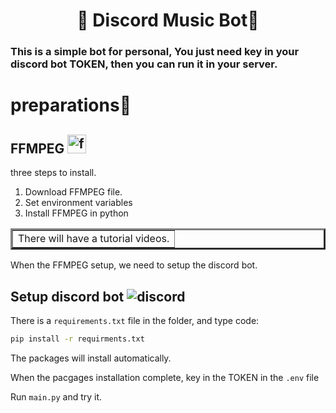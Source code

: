 <h1 align='center'>🎤 Discord Music Bot💽</h1>
<h3 align='left'> This is a simple bot for personal, You just need key in your discord bot TOKEN, then you can run it in your server.</h3>

<h1>preparations🔧</h1>

<h2>FFMPEG <a href="https://ffmpeg.org/"><img height=30 src="https://ffmpeg.org/favicon.ico" alt="ffmpeg"></img></a></h2>
<p> three steps to install.</p>
<ol>
  <li>Download FFMPEG file.</li>
  <li>Set environment variables</li>
  <li>Install FFMPEG in python</li>
</ol>
<table border=3>
  <td> There will have a tutorial videos. </td>
</table>
<p>When the FFMPEG setup, we need to setup the discord bot.</p>
<h2>Setup discord bot <img src="https://assets-global.website-files.com/6257adef93867e50d84d30e2/62fddf0fde45a8baedcc7ee5_847541504914fd33810e70a0ea73177e%20(2)-1.png" alt="discord"></h2>
There is a <code>requirements.txt</code> file in the folder, and type code:
<p></p>

```sh
pip install -r requirments.txt  
```
The packages will install automatically.

When the pacgages installation complete, key in the TOKEN in the <code>.env</code> file

Run <code>main.py</code> and try it.
